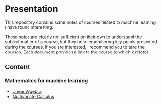 # Presentation

This repository contains some notes of courses related to machine learning I have found interesting.

These notes are clearly not sufficient on their own to understand the subject matter of a course, but they help remembering key points presented during the courses. If you are interested, I recommend you to take the courses. Each document provides a link to the course to which it relates.

## Content

### Mathematics for machine learning

* [Linear Algebra](Linear%20Algebra/Linear%20algebra.md)
* [Multivariate Calculus](Multivariate%20Calculus/Multivariate%20Calculus.md)